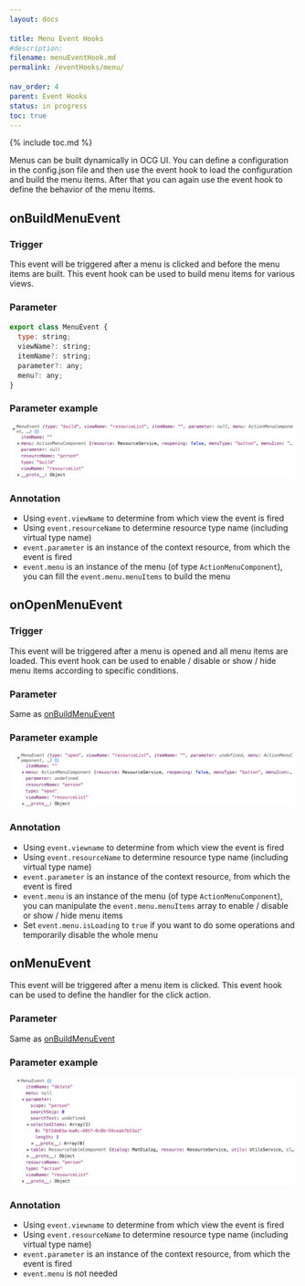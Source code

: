 ```yaml
---
layout: docs

title: Menu Event Hooks
#description:
filename: menuEventHook.md
permalink: /eventHooks/menu/

nav_order: 4
parent: Event Hooks
status: in progress
toc: true
---
```

{% include toc.md %}

Menus can be built dynamically in OCG UI. You can define a configuration in the config.json file and then use the event hook to load the configuration and build the menu items. After that you can again use the event hook to define the behavior of the menu items.

## onBuildMenuEvent

### Trigger
This event will be triggered after a menu is clicked and before the menu items are built.
This event hook can be used to build menu items for various views.

### Parameter
```js
export class MenuEvent {
  type: string;
  viewName?: string;
  itemName?: string;
  parameter?: any;
  menu?: any;
}
```

### Parameter example
![onbuildmenu.png](/img/onbuildmenu-69e02001-ba16-438a-b75c-1724b6e07b0c.png)

### Annotation
- Using `event.viewName` to determine from which view the event is fired
- Using `event.resourceName` to determine resource type name (including virtual type name)
- `event.parameter` is an instance of the context resource, from which the event is fired
- `event.menu` is an instance of the menu (of type `ActionMenuComponent`), you can fill the `event.menu.menuItems` to build the menu

## onOpenMenuEvent

### Trigger
This event will be triggered after a menu is opened and all menu items are loaded.
This event hook can be used to enable / disable or show / hide menu items according to specific conditions.

### Parameter
Same as [onBuildMenuEvent](#onBuildMenuEvent)

### Parameter example
![onopenmenu.png](/img/onopenmenu-f24433ef-c6e7-46c1-808c-617488131038.png)

### Annotation
- Using `event.viewname` to determine from which view the event is fired
- Using `event.resourceName` to determine resource type name (including virtual type name)
- `event.parameter` is an instance of the context resource, from which the event is fired
- `event.menu` is an instance of the menu (of type `ActionMenuComponent`), you can manipulate the `event.menu.menuItems` array to enable / disable or show / hide menu items
- Set `event.menu.isLoading` to `true` if you want to do some operations and temporarily disable the whole menu

## onMenuEvent
This event will be triggered after a menu item is clicked.
This event hook can be used to define the handler for the click action.

### Parameter
Same as [onBuildMenuEvent](#onBuildMenuEvent)

### Parameter example
![onmenuevent.png](/img/onmenuevent-67a5aa03-740a-431b-9520-1c54630b42c0.png)

### Annotation
- Using `event.viewname` to determine from which view the event is fired
- Using `event.resourceName` to determine resource type name (including virtual type name)
- `event.parameter` is an instance of the context resource, from which the event is fired
- `event.menu` is not needed
